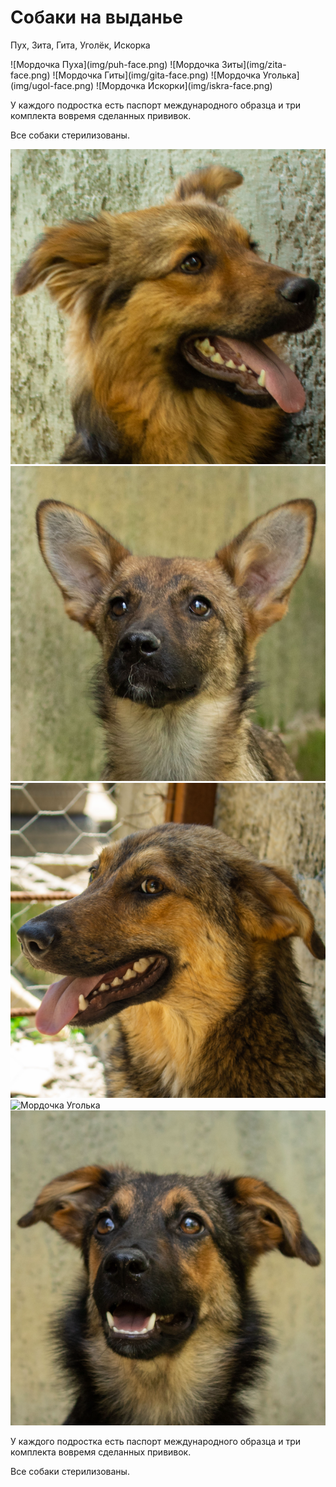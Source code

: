 # Собаки на выданье

Пух, Зита, Гита, Уголёк, Искорка

<div id="faces">
![Мордочка Пуха](img/puh-face.png)
![Мордочка Зиты](img/zita-face.png)
![Мордочка Гиты](img/gita-face.png)
![Мордочка Уголька](img/ugol-face.png)
![Мордочка Искорки](img/iskra-face.png)
</div>

У каждого подростка есть паспорт международного образца и три комплекта вовремя сделанных прививок.

Все собаки стерилизованы.

![Мордочка Пуха](img/puh-face2.png)
![Мордочка Зиты](img/zita-face2.png)
![Мордочка Гиты](img/gita-face2.png)
![Мордочка Уголька](img/ugol-face2.png)
![Мордочка Искорки](img/iskra-face2.png)

У каждого подростка есть паспорт международного образца и три комплекта вовремя сделанных прививок.

Все собаки стерилизованы.


